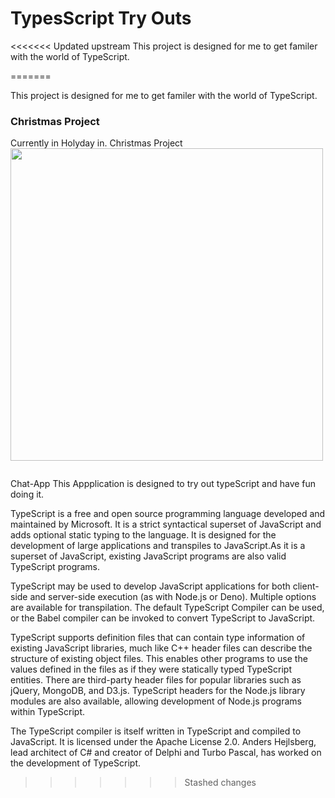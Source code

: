 # TypesScript Try Outs
<<<<<<< Updated upstream
 This project is designed for me to get familer with the world of TypeScript.
 <img src="https://cdn.thenewstack.io/media/2022/01/10b88c68-typescript-logo.png" alt="" />
 <img src="https://serokell.io/files/0u/0ufu1q21.js-ts.jpg" alt="" />
 
=======

This project is designed for me to get familer with the world of TypeScript.

### Christmas Project

Currently in Holyday in.
Christmas Project
<img
      src="https://camo.githubusercontent.com/a056dc57f75da10bf33eada5b868d77529489c431eab341a6ec92897ed22b67a/68747470733a2f2f63646e2e77696e646f77737265706f72742e636f6d2f77702d636f6e74656e742f75706c6f6164732f323031392f31322f4368726973746d61732e6a7067"
      height="500"
      width="auto"
      alt=""
    />

<img src="https://serokell.io/files/0u/0ufu1q21.js-ts.jpg" alt="">

Chat-App This Appplication is designed to try out typeScript and have fun doing it.

TypeScript is a free and open source programming language developed and maintained by Microsoft. It is a strict syntactical superset of JavaScript and adds optional static typing to the language. It is designed for the development of large applications and transpiles to JavaScript.As it is a superset of JavaScript, existing JavaScript programs are also valid TypeScript programs.

TypeScript may be used to develop JavaScript applications for both client-side and server-side execution (as with Node.js or Deno). Multiple options are available for transpilation. The default TypeScript Compiler can be used, or the Babel compiler can be invoked to convert TypeScript to JavaScript.

TypeScript supports definition files that can contain type information of existing JavaScript libraries, much like C++ header files can describe the structure of existing object files. This enables other programs to use the values defined in the files as if they were statically typed TypeScript entities. There are third-party header files for popular libraries such as jQuery, MongoDB, and D3.js. TypeScript headers for the Node.js library modules are also available, allowing development of Node.js programs within TypeScript.

The TypeScript compiler is itself written in TypeScript and compiled to JavaScript. It is licensed under the Apache License 2.0. Anders Hejlsberg, lead architect of C# and creator of Delphi and Turbo Pascal, has worked on the development of TypeScript.
>>>>>>> Stashed changes
